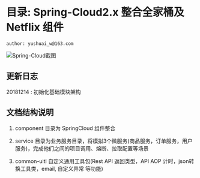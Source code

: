 # 目录: Spring-Cloud2.x 整合全家桶及Netflix 组件
    author: yushuai_w@163.com
 ![Spring-Cloud截图](https://img-blog.csdnimg.cn/20181212194132161.png?x-oss-process=image/watermark,type_ZmFuZ3poZW5naGVpdGk,shadow_10,text_aHR0cHM6Ly9ibG9nLmNzZG4ubmV0L3NodWFpX3d5,size_16,color_FFFFFF,t_70)

## 更新日志
20181214 : 初始化基础模块架构
## 文档结构说明
1. component 目录为 SpringCloud 组件整合

2. service 目录为业务服务目录，将模拟3个微服务(商品服务，订单服务，用户服务)，完成他们之间的项目调用、熔断、拉取配置等场景 

3. common-uitl 自定义通用工具包(Rest API 返回类型，API AOP 计时，json转换工具类，email, 自定义异常 等功能)